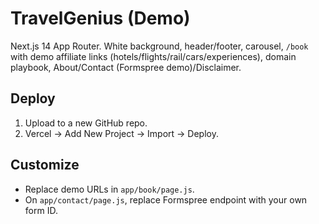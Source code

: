 # TravelGenius (Demo)
Next.js 14 App Router. White background, header/footer, carousel, `/book` with demo affiliate links (hotels/flights/rail/cars/experiences), domain playbook, About/Contact (Formspree demo)/Disclaimer.

## Deploy
1) Upload to a new GitHub repo.
2) Vercel → Add New Project → Import → Deploy.

## Customize
- Replace demo URLs in `app/book/page.js`.
- On `app/contact/page.js`, replace Formspree endpoint with your own form ID.
